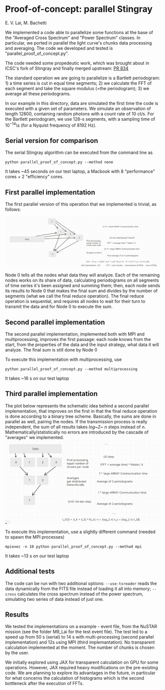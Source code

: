 # Proof-of-concept: parallel Stingray

E. V. Lai, M. Bachetti

We implemented a code able to parallelize some functions at the base of
the "Averaged Cross Spectrum" and "Power Spectrum" classes. In
particular, we ported in parallel the light curve's chunks data
processing and averaging. The code we developed and tested is
"parallel_proof_of_concept.py".

The code needed some propedeutic work, which was brought about in ICSC's fork 
of Stingray and finally merged upstream: [PR 834 ](https://github.com/StingraySoftware/stingray/pull/834)

The standard operation we are going to parallelize is a Bartlett periodogram: 1) a time series is
cut in equal time segments; 2) we calculate the FFT of each segment and
take the square modulus (=the periodogram); 3) we average all these
periodograms.

In our example in this directory, data are simulated the first time the code is executed with a given set of parameters. We simulate an observation of length 12800, containing random photons with a count rate of 10 ct/s. For the Bartlett periodogram, we use 128-s segments, with a sampling time of $10^{-14}$\s (for a Nyquist frequency of 8192 Hz).

## Serial version for comparison

The serial Stingray algorithm can be executed from the command line as 
```
python parallel_proof_of_concept.py --method none
```
It takes ~45 seconds on our test laptop, a Macbook with 8 "performance" cores + 2 "efficiency" cores.


## First parallel implementation

The first parallel version of this operation that we implemented is
trivial, as follows:

![Basic parallel](basic_parallel.png)

Node 0 tells all the nodes what data they will analyze. Each of the
remaining nodes works on its share of data, calculating periodograms on
all segments of time series it's been assigned and summing them; then,
each node sends its results to Node 0 that makes the final sum and
divides by the number of segments (what we call the final reduce
operation). The final reduce operation is sequential, and requires all
nodes to wait for their turn to transmit the data and for Node 0 to
execute the sum.

## Second parallel implementation

The second parallel implementation, implemented both with MPI and
multiprocessing, improves the first passage: each node knows from the
start, from the properties of the data and the input strategy, what data
it will analyze. The final sum is still done by Node 0

To execute this implementation with multiprocessing, use
```
python parallel_proof_of_concept.py --method multiprocessing
```
It takes ~16 s on our test laptop

## Third parallel implementation
The plot below represents the schematic idea behind a second parallel
implementation, that improves on the first in that the final reduce
operation is done according to a binary tree scheme. Basically, the sums
are done in parallel as well, pairing the nodes. If the transmission
process is really independent, the sum of all results takes *log~2~ n*
steps instead of *n*. Mathematically/statistically no errors are
introduced by the cascade of "averages" we implemented.
![Advanced parallel](binary_tree.png)

To execute this implementation, use a slightly different command (needed to spawn the MPI processes)
```
mpiexec -n 10 python parallel_proof_of_concept.py --method mpi
```
It takes ~13 s on our test laptop

## Additional tests
The code can be run with two additional options: ``--use-tsreader`` reads the data dynamically from 
the FITS file instead of loading it all into memory; ``--cross`` calculates the cross spectrum 
instead of the power spectrum, simulating two series of data instead of just one.

## Results

We tested the implementations on a example - event file, from the NuSTAR
mission (see the folder M9_Lai for the test event file). The test led to a speed up from 50 s (serial) to 14 s with
multi-processing (second parallel implementation) and 12s using MPI
(third implemantation). No transparent calculation implemented at the
moment. The number of chunks is chosen by the user.

We initially explored using JAX for transparent calculation on GPU for
some operations. However, JAX required heavy modifications on the
pre-existing code. We are planning to explore its advantages in the
future, in particular for what concerns the calculation of histograms
which is the second bottleneck after the execution of FFTs.
